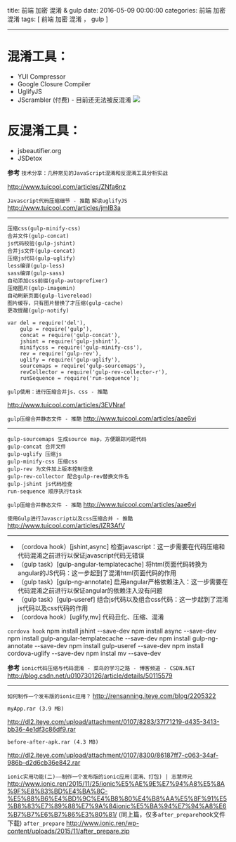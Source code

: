 title:  前端 加密 混淆  & gulp
date: 2016-05-09 00:00:00
categories:  前端 加密 混淆
tags: [ 前端 加密 混淆 ， gulp ]


---


# 混淆工具：  
* YUI Compressor
*   Google Closure Compiler
*   UglifyJS
*   JScrambler (付费) - 目前还无法被反混淆
![]( http://7xnbs3.com1.z0.glb.clouddn.com/16-5-10/99220276.jpg)
<!--
-->



# 反混淆工具：  
*   jsbeautifier.org
*   JSDetox


**参考** `技术分享：几种常见的JavaScript混淆和反混淆工具分析实战`

http://www.tuicool.com/articles/ZNfa6nz


`Javascript代码压缩细节 - 推酷` `解读uglifyJS`
http://www.tuicool.com/articles/jmIB3a


---


```
压缩css(gulp-minify-css)
合并文件(gulp-concat)
js代码校验(gulp-jshint)
合并js文件(gulp-concat)
压缩js代码(gulp-uglify)
less编译(gulp-less)
sass编译(gulp-sass)
自动添加css前缀(gulp-autoprefixer)
压缩图片(gulp-imagemin)
自动刷新页面(gulp-livereload)
图片缓存，只有图片替换了才压缩(gulp-cache)
更改提醒(gulp-notify)
```
```
var del = require('del'),
    gulp = require('gulp'),
    concat = require('gulp-concat'),
    jshint = require('gulp-jshint'),
    minifycss = require('gulp-minify-css'),
    rev = require('gulp-rev'),
    uglify = require('gulp-uglify'),
    sourcemaps = require('gulp-sourcemaps'),
    revCollector = require('gulp-rev-collector-r'),
    runSequence = require('run-sequence');
```
`gulp使用：进行压缩合并js、css - 推酷`

http://www.tuicool.com/articles/3EVNraf


`gulp压缩合并静态文件 - 推酷`
http://www.tuicool.com/articles/aae6vi



---



```
gulp-sourcemaps 生成source map，方便跟踪问题代码
gulp-concat 合并文件
gulp-uglify 压缩js
gulp-minify-css 压缩css
gulp-rev 为文件加上版本控制信息
gulp-rev-collector 配合gulp-rev替换文件名
gulp-jshint js代码检查
run-sequence 顺序执行task
```
`gulp压缩合并静态文件 - 推酷`
http://www.tuicool.com/articles/aae6vi


`使用Gulp进行Javascript以及css压缩合并 - 推酷`
http://www.tuicool.com/articles/IZR3AfV



---


* （cordova hook）[jshint,async] 检查javascript：这一步需要在代码压缩和代码混淆之前进行以保证javascript代码无错误
* （gulp task）[gulp-angular-templatecache] 将html页面代码转换为angular的JS代码：这一步起到了混淆html页面代码的作用
* （gulp task）[gulp-ng-annotate] 启用angular严格依赖注入：这一步需要在代码混淆之前进行以保证angular的依赖注入没有问题
* （gulp task）[gulp-useref] 组合js代码以及组合css代码：这一步起到了混淆js代码以及css代码的作用
* （cordova hook）[uglify,mv] 代码丑化、压缩、混淆


`cordova hook`
npm install jshint --save-dev
npm install async --save-dev
npm install gulp-angular-templatecache --save-dev
npm install gulp-ng-annotate --save-dev
npm install gulp-useref --save-dev
npm install cordova-uglify --save-dev
npm instal mv --save-dev


**参考** `ionic代码压缩与代码混淆 - 菜鸟的学习之路 - 博客频道 - CSDN.NET`
http://blog.csdn.net/u010730126/article/details/50115579


---
`如何制作一个发布版的ionic应用？`
http://rensanning.iteye.com/blog/2205322


`myApp.rar (3.9 MB) `

http://dl2.iteye.com/upload/attachment/0107/8283/37f71219-d435-3413-bb36-4e1df3c86df9.rar


`before-after-apk.rar (4.3 MB)`

http://dl2.iteye.com/upload/attachment/0107/8300/86187ff7-c063-34af-986b-d2d6cb36e842.rar




`ionic实用功能(二)——制作一个发布版的ionic应用(混淆、打包) | 志慧师兄`
http://www.ionic.ren/2015/11/25/ionic%E5%AE%9E%E7%94%A8%E5%8A%9F%E8%83%BD%E4%BA%8C-%E5%88%B6%E4%BD%9C%E4%B8%80%E4%B8%AA%E5%8F%91%E5%B8%83%E7%89%88%E7%9A%84ionic%E5%BA%94%E7%94%A8%E6%B7%B7%E6%B7%86%E3%80%81/
(同上篇，仅多`after_prepare`hook文件下载)
`after_prepare`
http://www.ionic.ren/wp-content/uploads/2015/11/after_prepare.zip


<!-- more -->
